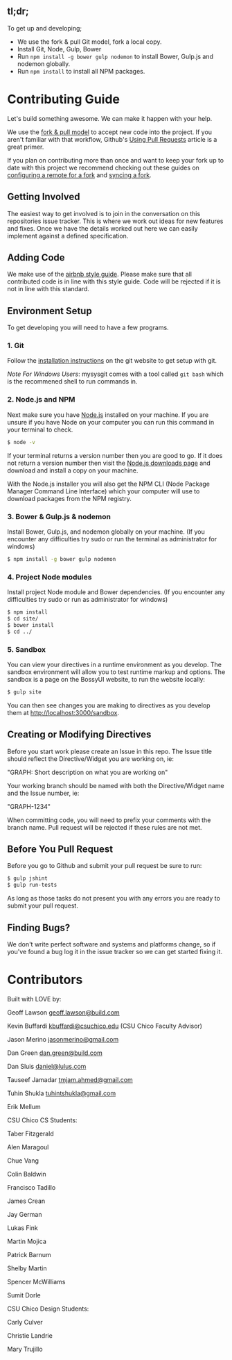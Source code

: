 ## tl;dr;
To get up and developing;
* We use the fork & pull Git model, fork a local copy.
* Install Git, Node, Gulp, Bower
* Run `npm install -g bower gulp nodemon` to install Bower, Gulp.js and nodemon globally.
* Run `npm install` to install all NPM packages.

Contributing Guide
==================

Let's build something awesome. We can make it happen with your help.

We use the [fork & pull model](https://help.github.com/articles/using-pull-requests#fork--pull) to accept new code into the project. If you aren't familiar with that workflow, Github's [Using Pull Requests](https://help.github.com/articles/using-pull-requests) article is a great primer.

If you plan on contributing more than once and want to keep your fork up to date with this project we recommend checking out these guides on [configuring a remote for a fork](https://help.github.com/articles/configuring-a-remote-for-a-fork) and [syncing a fork](https://help.github.com/articles/syncing-a-fork).

## Getting Involved

The easiest way to get involved is to join in the conversation on this repositories issue tracker. This is where we work out ideas for new features and fixes. Once we have the details worked out here we can easily implement against a defined specification.

## Adding Code

We make use of the [airbnb style guide](https://github.com/airbnb/javascript). Please make sure that all contributed code is in line with this style guide. Code will be rejected if it is not in line with this standard.

## Environment Setup

To get developing you will need to have a few programs.

### 1. Git

Follow the [installation instructions](http://git-scm.com/book/en/Getting-Started-Installing-Git) on the git website to get setup with git.

*Note For Windows Users*: mysysgit comes with a tool called `git bash` which is the recommened shell to run commands in.

### 2. Node.js and NPM

Next make sure you have [Node.js](http://nodejs.org) installed on your machine. If you are unsure if you have Node on your computer you can run this command in your terminal to check.

```bash
$ node -v
```

If your terminal returns a version number then you are good to go. If it does not return a version number then visit the [Node.js downloads page](http://nodejs.org/en/download/) and download and install a copy on your machine.

With the Node.js installer you will also get the NPM CLI (Node Package Manager Command Line Interface) which your computer will use to download packages from the NPM registry.

### 3. Bower & Gulp.js & nodemon

Install Bower, Gulp.js, and nodemon globally on your machine.
(If you encounter any difficulties try sudo or run the terminal as administrator for windows)
```bash
$ npm install -g bower gulp nodemon
```

### 4. Project Node modules

Install project Node module and Bower dependencies.
(If you encounter any difficulties try sudo or run as administrator for windows)
```bash
$ npm install
$ cd site/
$ bower install
$ cd ../
```

### 5. Sandbox

You can view your directives in a runtime environment as you develop.  The sandbox environment will allow you to test runtime markup and options.  The sandbox is a page on the BossyUI website, to run the website locally:

```bash
$ gulp site
```

You can then see changes you are making to directives as you develop them at [http://localhost:3000/sandbox](http://localhost:3000/sandbox).

## Creating or Modifying Directives

Before you start work please create an Issue in this repo.  The Issue title should reflect the Directive/Widget you are working on, ie:

"GRAPH: Short description on what you are working on"

Your working branch should be named with both the Directive/Widget name and the Issue number, ie:

"GRAPH-1234"

When committing code, you will need to prefix your comments with the branch name.  Pull request will be rejected if these rules are not met.

## Before You Pull Request

Before you go to Github and submit your pull request be sure to run:

```bash
$ gulp jshint
$ gulp run-tests
```

As long as those tasks do not present you with any errors you are ready to submit your pull request.

## Finding Bugs?

We don't write perfect software and systems and platforms change, so if you've found a bug log it in the issue tracker so we can get started fixing it.

Contributors
============

Built with LOVE by:

Geoff Lawson <geoff.lawson@build.com>

Kevin Buffardi <kbuffardi@csuchico.edu> (CSU Chico Faculty Advisor)

Jason Merino <jasonmerino@gmail.com>

Dan Green <dan.green@build.com>

Dan Sluis <daniel@lulus.com>

Tauseef Jamadar <tmjam.ahmed@gmail.com>

Tuhin Shukla <tuhintshukla@gmail.com>

Erik Mellum

CSU Chico CS Students:

Taber Fitzgerald

Alen Maragoul

Chue Vang

Colin Baldwin

Francisco Tadillo

James Crean

Jay German

Lukas Fink

Martin Mojica

Patrick Barnum

Shelby Martin

Spencer McWilliams

Sumit Dorle

CSU Chico Design Students:

Carly Culver

Christie Landrie

Mary Trujillo
